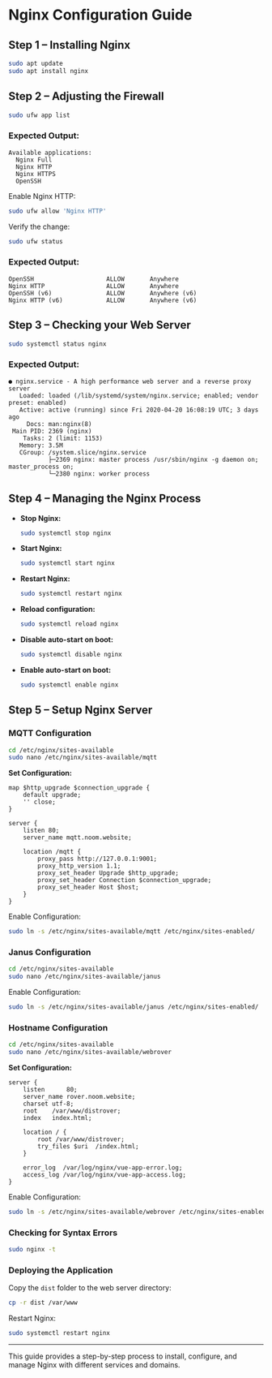 # Nginx Configuration Guide

## Step 1 – Installing Nginx

```sh
sudo apt update
sudo apt install nginx
```

## Step 2 – Adjusting the Firewall

```sh
sudo ufw app list
```

### Expected Output:
```
Available applications:
  Nginx Full
  Nginx HTTP
  Nginx HTTPS
  OpenSSH
```

Enable Nginx HTTP:

```sh
sudo ufw allow 'Nginx HTTP'
```

Verify the change:

```sh
sudo ufw status
```

### Expected Output:
```
OpenSSH                    ALLOW       Anywhere                  
Nginx HTTP                 ALLOW       Anywhere                  
OpenSSH (v6)               ALLOW       Anywhere (v6)             
Nginx HTTP (v6)            ALLOW       Anywhere (v6)
```

## Step 3 – Checking your Web Server

```sh
sudo systemctl status nginx
```

### Expected Output:
```
● nginx.service - A high performance web server and a reverse proxy server
   Loaded: loaded (/lib/systemd/system/nginx.service; enabled; vendor preset: enabled)
   Active: active (running) since Fri 2020-04-20 16:08:19 UTC; 3 days ago
     Docs: man:nginx(8)
 Main PID: 2369 (nginx)
    Tasks: 2 (limit: 1153)
   Memory: 3.5M
   CGroup: /system.slice/nginx.service
           ├─2369 nginx: master process /usr/sbin/nginx -g daemon on; master_process on;
           └─2380 nginx: worker process
```

## Step 4 – Managing the Nginx Process

- **Stop Nginx:**
  ```sh
  sudo systemctl stop nginx
  ```
- **Start Nginx:**
  ```sh
  sudo systemctl start nginx
  ```
- **Restart Nginx:**
  ```sh
  sudo systemctl restart nginx
  ```
- **Reload configuration:**
  ```sh
  sudo systemctl reload nginx
  ```
- **Disable auto-start on boot:**
  ```sh
  sudo systemctl disable nginx
  ```
- **Enable auto-start on boot:**
  ```sh
  sudo systemctl enable nginx
  ```

## Step 5 – Setup Nginx Server

### MQTT Configuration

```sh
cd /etc/nginx/sites-available
sudo nano /etc/nginx/sites-available/mqtt
```

**Set Configuration:**
```nginx
map $http_upgrade $connection_upgrade {
    default upgrade;
    '' close;
}

server {
    listen 80;
    server_name mqtt.noom.website;

    location /mqtt {
        proxy_pass http://127.0.0.1:9001;
        proxy_http_version 1.1;
        proxy_set_header Upgrade $http_upgrade;
        proxy_set_header Connection $connection_upgrade;
        proxy_set_header Host $host;
    }
}
```

Enable Configuration:
```sh
sudo ln -s /etc/nginx/sites-available/mqtt /etc/nginx/sites-enabled/
```

### Janus Configuration

```sh
cd /etc/nginx/sites-available
sudo nano /etc/nginx/sites-available/janus
```

Enable Configuration:
```sh
sudo ln -s /etc/nginx/sites-available/janus /etc/nginx/sites-enabled/
```

### Hostname Configuration

```sh
cd /etc/nginx/sites-available
sudo nano /etc/nginx/sites-available/webrover
```

**Set Configuration:**
```nginx
server {
    listen      80;
    server_name rover.noom.website;
    charset utf-8;
    root    /var/www/distrover;
    index   index.html;
    
    location / {
        root /var/www/distrover;
        try_files $uri  /index.html;
    }
    
    error_log  /var/log/nginx/vue-app-error.log;
    access_log /var/log/nginx/vue-app-access.log;
}
```

Enable Configuration:
```sh
sudo ln -s /etc/nginx/sites-available/webrover /etc/nginx/sites-enabled/
```

### Checking for Syntax Errors

```sh
sudo nginx -t
```

### Deploying the Application

Copy the `dist` folder to the web server directory:
```sh
cp -r dist /var/www
```

Restart Nginx:
```sh
sudo systemctl restart nginx
```

---

This guide provides a step-by-step process to install, configure, and manage Nginx with different services and domains.


